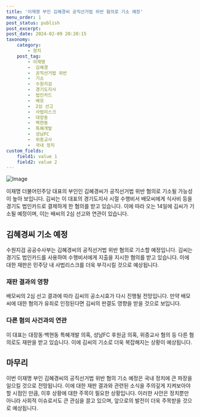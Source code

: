 ```yaml
---
title: '이재명 부인 김혜경씨 공직선거법 위반 혐의로 기소 예정'
menu_order: 1
post_status: publish
post_excerpt: 
post_date: 2024-02-09 20:20:15
taxonomy:
    category:
        - 정치
    post_tag:
        - 이재명
        -  김혜경
        -  공직선거법 위반
        -  기소
        -  수원지검
        -  경기도지사
        -  법인카드
        -  배모
        -  2심 선고
        -  사법리스크
        -  대장동
        -  백현동
        -  특혜개발
        -  성남FC
        -  위증교사
        -  국내 정치
custom_fields:
    field1: value 1
    field2: value 2
---
```


![Image](https://imgnews.pstatic.net/image/417/2024/02/09/0000980795_001_20240209065103972.jpg?type=w647)

이재명 더불어민주당 대표의 부인인 김혜경씨가 공직선거법 위반 혐의로 기소될 가능성이 높아 보입니다. 김씨는 이 대표의 경기도지사 시절 수행비서 배모씨에게 식사비 등을 경기도 법인카드로 결제하게 한 혐의를 받고 있습니다. 이에 따라 오는 14일에 김씨가 기소될 예정이며, 이는 배씨의 2심 선고와 연관이 있습니다.
## 김혜경씨 기소 예정
수원지검 공공수사부는 김혜경씨의 공직선거법 위반 혐의로 기소할 예정입니다. 김씨는 경기도 법인카드를 사용하여 수행비서에게 지출을 지시한 혐의를 받고 있습니다. 이에 대한 재판은 민주당 내 사법리스크를 더욱 부각시킬 것으로 예상됩니다.
### 재판 결과의 영향
배모씨의 2심 선고 결과에 따라 김씨의 공소시효가 다시 진행될 전망입니다. 만약 배모씨에 대한 혐의가 유죄로 인정된다면 김씨의 판결도 영향을 받을 것으로 보입니다.
### 다른 혐의 사건과의 연관
이 대표는 대장동·백현동 특혜개발 의혹, 성남FC 후원금 의혹, 위증교사 혐의 등 다른 혐의로도 재판을 받고 있습니다. 이에 김씨의 기소로 더욱 복잡해지는 상황이 예상됩니다.
## 마무리
이번 이재명 부인 김혜경씨의 공직선거법 위반 혐의 기소 예정은 국내 정치에 큰 파장을 일으킬 것으로 전망됩니다. 이에 대한 재판 결과와 관련된 소식을 주의깊게 지켜보아야 할 시점인 만큼, 이후 상황에 대한 주목이 필요한 상황입니다. 이러한 사안은 정치뿐만 아니라 사회적 이슈로서도 큰 관심을 끌고 있으며, 앞으로의 발전이 더욱 주목받을 것으로 예상됩니다.
